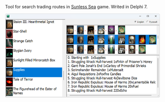 <html>Tool for search trading routes in <a href=https://www.failbettergames.com/games/sunless-sea>Sunless Sea</a> game. Writed in Delphi 7.<p>
<img src=1.png>